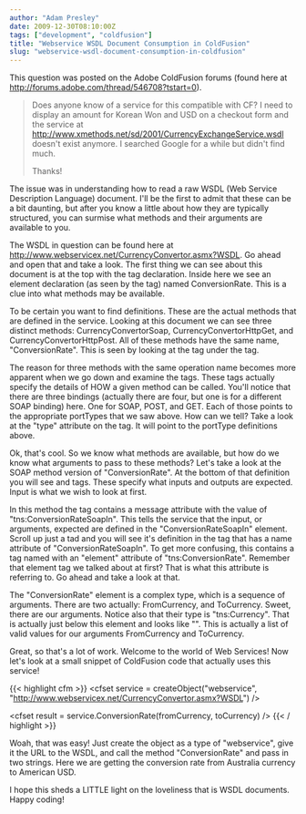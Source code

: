 ```yaml
---
author: "Adam Presley"
date: 2009-12-30T08:10:00Z
tags: ["development", "coldfusion"]
title: "Webservice WSDL Document Consumption in ColdFusion"
slug: "webservice-wsdl-document-consumption-in-coldfusion"
---
```


This question was posted on the Adobe ColdFusion forums (found here at
<http://forums.adobe.com/thread/546708?tstart=0>).

> Does anyone know of a service for this compatible with CF? I need to
> display an amount for Korean Won and USD on a checkout form and the
> service at
> http://www.xmethods.net/sd/2001/CurrencyExchangeService.wsdl doesn't
> exist anymore. I searched Google for a while but didn't find much.
>
> Thanks!

The issue was in understanding how to read a raw WSDL (Web Service
Description Language) document. I'll be the first to admit that these
can be a bit daunting, but after you know a little about how they are
typically structured, you can surmise what methods and their arguments
are available to you.

The WSDL in question can be found here at
<http://www.webservicex.net/CurrencyConvertor.asmx?WSDL>. Go ahead and
open that and take a look. The first thing we can see about this
document is at the top with the tag declaration. Inside here we see an
element declaration (as seen by the tag) named ConversionRate. This is a
clue into what methods may be available.

To be certain you want to find definitions. These are the actual methods
that are defined in the service. Looking at this document we can see
three distinct methods: CurrencyConvertorSoap, CurrencyConvertorHttpGet,
and CurrencyConvertorHttpPost. All of these methods have the same name,
"ConversionRate". This is seen by looking at the tag under the tag.

The reason for three methods with the same operation name becomes more
apparent when we go down and examine the tags. These tags actually
specify the details of HOW a given method can be called. You'll notice
that there are three bindings (actually there are four, but one is for a
different SOAP binding) here. One for SOAP, POST, and GET. Each of those
points to the appropriate portTypes that we saw above. How can we tell?
Take a look at the "type" attribute on the tag. It will point to the
portType definitions above.

Ok, that's cool. So we know what methods are available, but how do we
know what arguments to pass to these methods? Let's take a look at the
SOAP method version of "ConversionRate". At the bottom of that
definition you will see and tags. These specify what inputs and outputs
are expected. Input is what we wish to look at first.

In this method the tag contains a message attribute with the value of
"tns:ConversionRateSoapIn". This tells the service that the input, or
arguments, expected are defined in the "ConversionRateSoapIn" element.
Scroll up just a tad and you will see it's definition in the tag that
has a name attribute of "ConversionRateSoapIn". To get more confusing,
this contains a tag named with an "element" attribute of
"tns:ConversionRate". Remember that element tag we talked about at
first? That is what this attribute is referring to. Go ahead and take a
look at that.

The "ConversionRate" element is a complex type, which is a sequence of
arguments. There are two actually: FromCurrency, and ToCurrency. Sweet,
there are our arguments. Notice also that their type is "tns:Currency".
That is actually just below this element and looks like "". This is
actually a list of valid values for our arguments FromCurrency and
ToCurrency.

Great, so that's a lot of work. Welcome to the world of Web Services!
Now let's look at a small snippet of ColdFusion code that actually uses
this service!

{{< highlight cfm >}}
<cfset service = createObject("webservice", "http://www.webservicex.net/CurrencyConvertor.asmx?WSDL") />

<cfset fromCurrency = "AUD" />
<cfset toCurrency = "USD" />

<cfset result = service.ConversionRate(fromCurrency, toCurrency) />
<cfdump var="#result#" />
{{< / highlight >}}

Woah, that was easy! Just create the object as a type of "webservice",
give it the URL to the WSDL, and call the method "ConversionRate" and
pass in two strings. Here we are getting the conversion rate from
Australia currency to American USD.

I hope this sheds a LITTLE light on the loveliness that is WSDL
documents. Happy coding!
